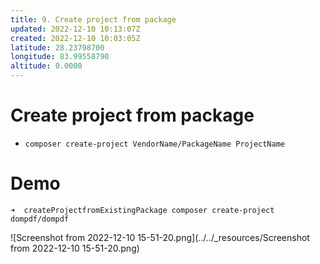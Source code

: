 ```yaml
---
title: 9. Create project from package
updated: 2022-12-10 10:13:07Z
created: 2022-12-10 10:03:05Z
latitude: 28.23798700
longitude: 83.99558790
altitude: 0.0000
---
```


# Create project from package
- `composer create-project VendorName/PackageName ProjectName`

# Demo
```
➜  createProjectfromExistingPackage composer create-project dompdf/dompdf

```



![Screenshot from 2022-12-10 15-51-20.png](../../_resources/Screenshot from 2022-12-10 15-51-20.png)


